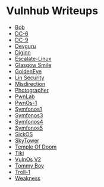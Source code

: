 # Vulnhub Writeups


<ul>
<li><a href="https://khushboo013.github.io/vulnhub/bob">Bob</a></li>
<li><a href="https://khushboo013.github.io/vulnhub/dc-6">DC-6</a></li>
<li><a href="https://khushboo013.github.io/vulnhub/dc-9">DC-9</a></li>
<li><a href="https://khushboo013.github.io/vulnhub/devguru">Devguru</a></li>
<li><a href="https://khushboo013.github.io/vulnhub/diginn">Diginn</a></li>
<li><a href="https://khushboo013.github.io/vulnhub/escalate-linux">Escalate-Linux</a></li>
<li><a href="https://khushboo013.github.io/vulnhub/glasgow-smile">Glasgow Smile</a></li>
<li><a href="https://khushboo013.github.io/vulnhub/goldeneye">GoldenEye</a></li>
<li><a href="https://khushboo013.github.io/vulnhub/lin-security">Lin Security</a></li>
<li><a href="https://khushboo013.github.io/vulnhub/misdirection">Misdirection</a></li>
<li><a href="https://khushboo013.github.io/vulnhub/photographer">Photographer</a></li>
<li><a href="https://khushboo013.github.io/vulnhub/pwnlab">PwnLab</a></li>
<li><a href="https://khushboo013.github.io/vulnhub/pwnos-1">PwnOs-1</a></li>
<li><a href="https://khushboo013.github.io/vulnhub/symfonos1">Symfonos1</a></li>
<li><a href="https://khushboo013.github.io/vulnhub/symfonos3">Symfonos3</a></li>
<li><a href="https://khushboo013.github.io/vulnhub/symfonos4">Symfonos4</a></li>
<li><a href="https://khushboo013.github.io/vulnhub/s5">Symfonos5</a></li>
<li><a href="https://khushboo013.github.io/vulnhub/sickos">SickOS</a></li>
<li><a href="https://khushboo013.github.io/vulnhub/skytower">SkyTower</a></li>
<li><a href="https://khushboo013.github.io/vulnhub/temple-of-doom">Temple Of Doom</a></li>
<li><a href="https://khushboo013.github.io/vulnhub/tiki">Tiki</a></li>
<li><a href="https://khushboo013.github.io/vulnhub/vulnosv2">VulnOs V2</a></li>
<li><a href="https://khushboo013.github.io/vulnhub/tommyboy">Tommy Boy</a></li>
<li><a href="https://khushboo013.github.io/vulnhub/troll-1">Troll-1</a></li>
<li><a href="https://khushboo013.github.io/vulnhub/weakness">Weakness</a></li>
</ul>